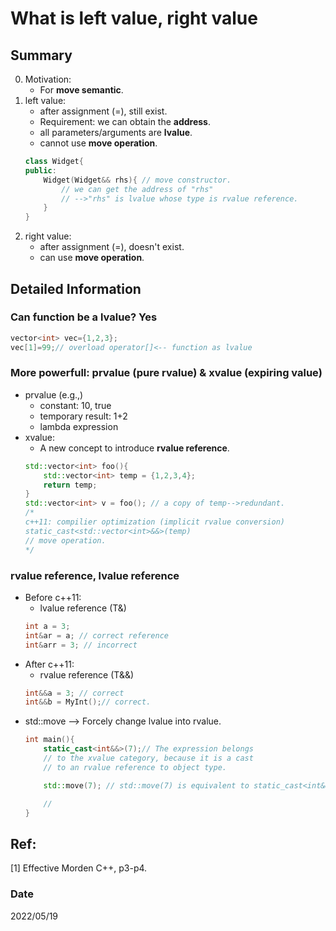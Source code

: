 # What is left value, right value

## Summary
0. Motivation:
    - For **move semantic**.
1. left value:
    - after assignment (=), still exist.
    - Requirement: we can obtain the **address**.
    - all parameters/arguments are **lvalue**. 
    - cannot use **move operation**.
    ~~~c++
    class Widget{
    public:
        Widget(Widget&& rhs){ // move constructor.
            // we can get the address of "rhs"
            // -->"rhs" is lvalue whose type is rvalue reference.
        }
    }
    ~~~
2. right value:
    - after assignment (=), doesn't exist.
    - can use **move operation**.

## Detailed Information
### Can function be a lvalue? Yes
~~~c++
vector<int> vec={1,2,3};
vec[1]=99;// overload operator[]<-- function as lvalue
~~~

### More powerfull: prvalue (pure rvalue) & xvalue (expiring value)
- prvalue (e.g.,)
    - constant: 10, true
    - temporary result: 1+2
    - lambda expression
- xvalue:
    - A new concept to introduce **rvalue reference**.
    ~~~c++
    std::vector<int> foo(){
        std::vector<int> temp = {1,2,3,4};
        return temp;
    }
    std::vector<int> v = foo(); // a copy of temp-->redundant.
    /*
    c++11: compilier optimization (implicit rvalue conversion)
    static_cast<std::vector<int>&&>(temp)
    // move operation.
    */
    ~~~
### rvalue reference, lvalue reference
- Before c++11:
    - lvalue reference (T&)
    ~~~c++
    int a = 3;
    int&ar = a; // correct reference
    int&arr = 3; // incorrect
    ~~~
- After c++11:
    - rvalue reference (T&&)
    ~~~c++
    int&&a = 3; // correct
    int&&b = MyInt();// correct.
    ~~~
- std::move --> Forcely change lvalue into rvalue.
    ~~~c++
    int main(){
        static_cast<int&&>(7);// The expression belongs
        // to the xvalue category, because it is a cast 
        // to an rvalue reference to object type.

        std::move(7); // std::move(7) is equivalent to static_cast<int&&>(7).

        // 
    }
    ~~~

## Ref:
[1] Effective Morden C++, p3-p4.

### Date
2022/05/19